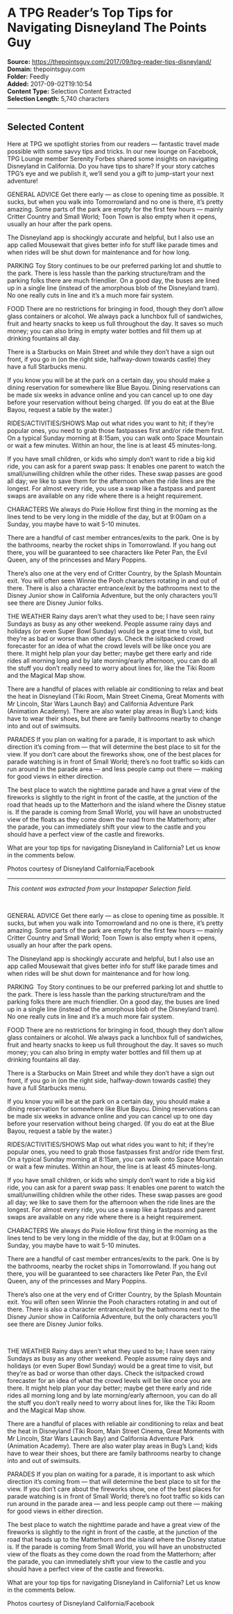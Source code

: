 # A TPG Reader’s Top Tips for Navigating Disneyland The Points Guy

**Source:** https://thepointsguy.com/2017/09/tpg-reader-tips-disneyland/  
**Domain:** thepointsguy.com  
**Folder:** Feedly  
**Added:** 2017-09-02T19:10:54  
**Content Type:** Selection Content Extracted  
**Selection Length:** 5,740 characters  


---

## Selected Content

Here at TPG we spotlight stories from our readers — fantastic travel made possible with some savvy tips and tricks. In our new lounge on Facebook, TPG Lounge member Serenity Forbes shared some insights on navigating Disneyland in California. Do you have tips to share? If your story catches TPG’s eye and we publish it, we’ll send you a gift to jump-start your next adventure!

GENERAL ADVICE
Get there early — as close to opening time as possible. It sucks, but when you walk into Tomorrowland and no one is there, it’s pretty amazing. Some parts of the park are empty for the first few hours — mainly Critter Country and Small World; Toon Town is also empty when it opens, usually an hour after the park opens.

The Disneyland app is shockingly accurate and helpful, but I also use an app called Mousewait that gives better info for stuff like parade times and when rides will be shut down for maintenance and for how long.

PARKING
Toy Story continues to be our preferred parking lot and shuttle to the park. There is less hassle than the parking structure/tram and the parking folks there are much friendlier. On a good day, the buses are lined up in a single line (instead of the amorphous blob of the Disneyland tram). No one really cuts in line and it’s a much more fair system.

FOOD
There are no restrictions for bringing in food, though they don’t allow glass containers or alcohol. We always pack a lunchbox full of sandwiches, fruit and hearty snacks to keep us full throughout the day. It saves so much money; you can also bring in empty water bottles and fill them up at drinking fountains all day.

There is a Starbucks on Main Street and while they don’t have a sign out front, if you go in (on the right side, halfway-down towards castle) they have a full Starbucks menu.

If you know you will be at the park on a certain day, you should make a dining reservation for somewhere like Blue Bayou. Dining reservations can be made six weeks in advance online and you can cancel up to one day before your reservation without being charged. (If you do eat at the Blue Bayou, request a table by the water.)

RIDES/ACTIVITIES/SHOWS
Map out what rides you want to hit; if they’re popular ones, you need to grab those fastpasses first and/or ride them first. On a typical Sunday morning at 8:15am, you can walk onto Space Mountain or wait a few minutes. Within an hour, the line is at least 45 minutes-long.

If you have small children, or kids who simply don’t want to ride a big kid ride, you can ask for a parent swap pass: It enables one parent to watch the small/unwilling children while the other rides. These swap passes are good all day; we like to save them for the afternoon when the ride lines are the longest. For almost every ride, you use a swap like a fastpass and parent swaps are available on any ride where there is a height requirement.

CHARACTERS
We always do Pixie Hollow first thing in the morning as the lines tend to be very long in the middle of the day, but at 9:00am on a Sunday, you maybe have to wait 5-10 minutes.

There are a handful of cast member entrances/exits to the park. One is by the bathrooms, nearby the rocket ships in Tomorrowland. If you hang out there, you will be guaranteed to see characters like Peter Pan, the Evil Queen, any of the princesses and Mary Poppins.

There’s also one at the very end of Critter Country, by the Splash Mountain exit. You will often seen Winnie the Pooh characters rotating in and out of there. There is also a character entrance/exit by the bathrooms next to the Disney Junior show in California Adventure, but the only characters you’ll see there are Disney Junior folks.

THE WEATHER
Rainy days aren’t what they used to be; I have seen rainy Sundays as busy as any other weekend. People assume rainy days and holidays (or even Super Bowl Sunday) would be a great time to visit, but they’re as bad or worse than other days. Check the isitpacked crowd forecaster for an idea of what the crowd levels will be like once you are there. It might help plan your day better; maybe get there early and ride rides all morning long and by late morning/early afternoon, you can do all the stuff you don’t really need to worry about lines for, like the Tiki Room and the Magical Map show.

There are a handful of places with reliable air conditioning to relax and beat the heat in Disneyland (Tiki Room, Main Street Cinema, Great Moments with Mr Lincoln, Star Wars Launch Bay) and California Adventure Park (Animation Academy). There are also water play areas in Bug’s Land; kids have to wear their shoes, but there are family bathrooms nearby to change into and out of swimsuits.

PARADES
If you plan on waiting for a parade, it is important to ask which direction it’s coming from — that will determine the best place to sit for the view. If you don’t care about the fireworks show, one of the best places for parade watching is in front of Small World; there’s no foot traffic so kids can run around in the parade area — and less people camp out there — making for good views in either direction.

The best place to watch the nighttime parade and have a great view of the fireworks is slightly to the right in front of the castle, at the junction of the road that heads up to the Matterhorn and the island where the Disney statue is. If the parade is coming from Small World, you will have an unobstructed view of the floats as they come down the road from the Matterhorn; after the parade, you can immediately shift your view to the castle and you should have a perfect view of the castle and fireworks.

What are your top tips for navigating Disneyland in California? Let us know in the comments below.

Photos courtesy of Disneyland California/Facebook

---

*This content was extracted from your Instapaper Selection field.*

 

GENERAL ADVICE
Get there early — as close to opening time as possible. It sucks, but when you walk into Tomorrowland and no one is there, it’s pretty amazing. Some parts of the park are empty for the first few hours — mainly Critter Country and Small World; Toon Town is also empty when it opens, usually an hour after the park opens.

The Disneyland app is shockingly accurate and helpful, but I also use an app called Mousewait that gives better info for stuff like parade times and when rides will be shut down for maintenance and for how long.

PARKING 
Toy Story continues to be our preferred parking lot and shuttle to the park. There is less hassle than the parking structure/tram and the parking folks there are much friendlier. On a good day, the buses are lined up in a single line (instead of the amorphous blob of the Disneyland tram). No one really cuts in line and it’s a much more fair system.

FOOD
There are no restrictions for bringing in food, though they don’t allow glass containers or alcohol. We always pack a lunchbox full of sandwiches, fruit and hearty snacks to keep us full throughout the day. It saves so much money; you can also bring in empty water bottles and fill them up at drinking fountains all day.

There is a Starbucks on Main Street and while they don’t have a sign out front, if you go in (on the right side, halfway-down towards castle) they have a full Starbucks menu.

If you know you will be at the park on a certain day, you should make a dining reservation for somewhere like Blue Bayou. Dining reservations can be made six weeks in advance online and you can cancel up to one day before your reservation without being charged. (If you do eat at the Blue Bayou, request a table by the water.)

RIDES/ACTIVITIES/SHOWS
Map out what rides you want to hit; if they’re popular ones, you need to grab those fastpasses first and/or ride them first. On a typical Sunday morning at 8:15am, you can walk onto Space Mountain or wait a few minutes. Within an hour, the line is at least 45 minutes-long.

If you have small children, or kids who simply don’t want to ride a big kid ride, you can ask for a parent swap pass: It enables one parent to watch the small/unwilling children while the other rides. These swap passes are good all day; we like to save them for the afternoon when the ride lines are the longest. For almost every ride, you use a swap like a fastpass and parent swaps are available on any ride where there is a height requirement.

CHARACTERS
We always do Pixie Hollow first thing in the morning as the lines tend to be very long in the middle of the day, but at 9:00am on a Sunday, you maybe have to wait 5-10 minutes.

There are a handful of cast member entrances/exits to the park. One is by the bathrooms, nearby the rocket ships in Tomorrowland. If you hang out there, you will be guaranteed to see characters like Peter Pan, the Evil Queen, any of the princesses and Mary Poppins.

There’s also one at the very end of Critter Country, by the Splash Mountain exit. You will often seen Winnie the Pooh characters rotating in and out of there. There is also a character entrance/exit by the bathrooms next to the Disney Junior show in California Adventure, but the only characters you’ll see there are Disney Junior folks.

 

THE WEATHER
Rainy days aren’t what they used to be; I have seen rainy Sundays as busy as any other weekend. People assume rainy days and holidays (or even Super Bowl Sunday) would be a great time to visit, but they’re as bad or worse than other days. Check the isitpacked crowd forecaster for an idea of what the crowd levels will be like once you are there. It might help plan your day better; maybe get there early and ride rides all morning long and by late morning/early afternoon, you can do all the stuff you don’t really need to worry about lines for, like the Tiki Room and the Magical Map show.

There are a handful of places with reliable air conditioning to relax and beat the heat in Disneyland (Tiki Room, Main Street Cinema, Great Moments with Mr Lincoln, Star Wars Launch Bay) and California Adventure Park (Animation Academy). There are also water play areas in Bug’s Land; kids have to wear their shoes, but there are family bathrooms nearby to change into and out of swimsuits.

PARADES
If you plan on waiting for a parade, it is important to ask which direction it’s coming from — that will determine the best place to sit for the view. If you don’t care about the fireworks show, one of the best places for parade watching is in front of Small World; there’s no foot traffic so kids can run around in the parade area — and less people camp out there — making for good views in either direction.

The best place to watch the nighttime parade and have a great view of the fireworks is slightly to the right in front of the castle, at the junction of the road that heads up to the Matterhorn and the island where the Disney statue is. If the parade is coming from Small World, you will have an unobstructed view of the floats as they come down the road from the Matterhorn; after the parade, you can immediately shift your view to the castle and you should have a perfect view of the castle and fireworks.

What are your top tips for navigating Disneyland in California? Let us know in the comments below. 

Photos courtesy of Disneyland California/Facebook
